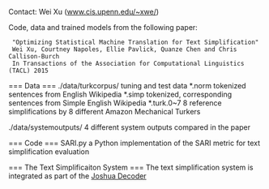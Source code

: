 Contact: Wei Xu (www.cis.upenn.edu/~xwe/)


Code, data and trained models from the following paper:

     "Optimizing Statistical Machine Translation for Text Simplification"
     Wei Xu, Courtney Napoles, Ellie Pavlick, Quanze Chen and Chris Callison-Burch
     In Transactions of the Association for Computational Linguistics (TACL) 2015

=== Data === 
./data/turkcorpus/     tuning and test data 
    *.norm       tokenized sentences from English Wikipedia
    *.simp       tokenized, corresponding sentences from Simple English Wikipedia
    *.turk.0~7   8 reference simplifications by 8 different Amazon Mechanical Turkers 
    
./data/systemoutputs/  4 different system outputs compared in the paper

=== Code ===
SARI.py   a Python implementation of the SARI metric for text simplification evaluation


=== The Text Simplificaiton System  ===
The text simplification system is integrated as part of the [Joshua Decoder](http://joshua.incubator.apache.org/)
